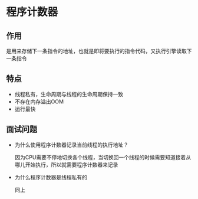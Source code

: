 # 程序计数器

## 作用
是用来存储下一条指令的地址，也就是即将要执行的指令代码，又执行引擎读取下一条指令

## 特点
+ 线程私有，生命周期与线程的生命周期保持一致
+ 不存在内存溢出OOM
+ 运行最快

## 面试问题
+ 为什么使用程序计数器记录当前线程的执行地址？

    因为CPU需要不停地切换各个线程，当切换回一个线程的时候需要知道接着从哪儿开始执行，所以就需要程序计数器来记录
+ 为什么程序计数器是线程私有的


    同上